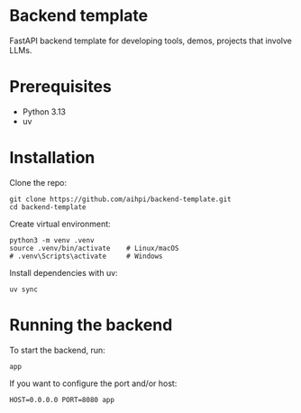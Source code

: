 # Backend template 
FastAPI backend template for developing tools, demos, projects that involve LLMs. 

# Prerequisites

- Python 3.13
- uv

# Installation

Clone the repo:

```
git clone https://github.com/aihpi/backend-template.git
cd backend-template
```

Create virtual environment:

```
python3 -m venv .venv
source .venv/bin/activate    # Linux/macOS
# .venv\Scripts\activate     # Windows
```
Install dependencies with uv:
```
uv sync
```

# Running the backend

To start the backend, run:
```
app
```

If you want to configure the port and/or host:

```
HOST=0.0.0.0 PORT=8080 app 
```

